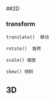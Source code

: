 ##2D

### transform

```
translate()  移动
```

```
rotate()  旋转
```

```
scale() 缩放
```

```
skew() 倾斜
```

## 3D

